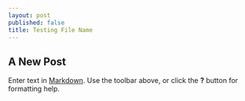 ```yaml
---
layout: post
published: false
title: Testing File Name
---
```


## A New Post

Enter text in [Markdown](http://daringfireball.net/projects/markdown/). Use the toolbar above, or click the **?** button for formatting help.
